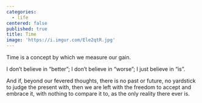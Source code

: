 ```yaml
---
categories:
  - life
centered: false
published: true
title: Time
image: 'https://i.imgur.com/Ele2qtR.jpg'
---
```

Time is a concept
by which we measure
our gain.

I don’t believe in “better”;
I don’t believe in “worse”;
I just believe in “is”.

And if, beyond our fevered thoughts,
there is no past or future,
no yardstick to judge the present with,
then we are left with the freedom
to accept and embrace it,
with nothing to compare it to, 
as the only reality
there ever is.

